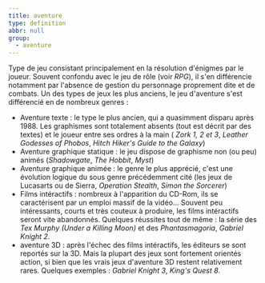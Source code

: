 ```yaml
---
title: aventure
type: definition
abbr: null
group:
  - aventure
---
```

Type de jeu consistant principalement en la résolution d'énigmes par le joueur. Souvent confondu avec le jeu de rôle (voir _RPG_), il s'en différencie notamment par l'absence de gestion du personnage proprement dite et de combats. Un des types de jeux les plus anciens, le jeu d'aventure s'est différencié en de nombreux genres :  
- Aventure texte : le type le plus ancien, qui a quasimment disparu après 1988\. Les graphismes sont totalement absents (tout est décrit par des textes) et le joueur entre ses ordres à la main ( _Zork 1, 2 et 3_, _Leather Godesses of Phobos_, _Hitch Hiker's Guide to the Galaxy_)  
- Aventure graphique statique : le jeu dispose de graphisme non (ou peu) animés (_Shadowgate_, _The Hobbit_, _Myst_)  
- Aventure graphique animée : le genre le plus apprécié, c'est une évolution logique du sous genre précédemment cité (les jeux de Lucasarts ou de Sierra, _Operation Stealth_, _Simon the Sorcerer_)  
- Films intéractifs : nombreux à l'apparition du CD-Rom, ils se caractérisent par un emploi massif de la vidéo... Souvent peu intéressants, courts et très couteux à produire, les films intéractifs seront vite abandonnés. Quelques réussites tout de même : la série des _Tex Murphy (Under a Killing Moon)_ et des _Phantasmagoria_, _Gabriel Knight 2_.  
- aventure 3D : après l'échec des films intéractifs, les éditeurs se sont reportés sur la 3D. Mais la plupart des jeux sont fortement orientés action, si bien que les vrais jeux d'aventure 3D restent relativement rares. Quelques exemples : _Gabriel Knight 3_, _King's Quest 8_.
